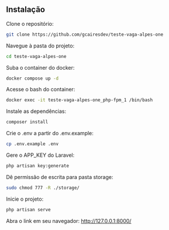 ## Instalação

Clone o repositório:

```sh
git clone https://github.com/gcairesdev/teste-vaga-alpes-one
```

Navegue à pasta do projeto:

```sh
cd teste-vaga-alpes-one
```

Suba o container do docker:

```sh
docker compose up -d
```

Acesse o bash do container:

```sh
docker exec -it teste-vaga-alpes-one_php-fpm_1 /bin/bash
```

Instale as dependências:

```sh
composer install
```

Crie o .env a partir do .env.example:

```sh
cp .env.example .env
```

Gere o APP_KEY do Laravel:

```sh
php artisan key:generate
```

Dê permissão de escrita para pasta storage:

```sh
sudo chmod 777 -R ./storage/
```

Inicie o projeto:

```sh
php artisan serve
```

Abra o link em seu navegador: http://127.0.0.1:8000/
